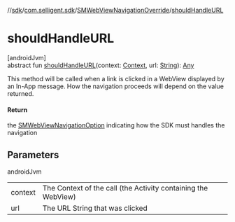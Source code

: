 //[sdk](../../../index.md)/[com.selligent.sdk](../index.md)/[SMWebViewNavigationOverride](index.md)/[shouldHandleURL](should-handle-u-r-l.md)

# shouldHandleURL

[androidJvm]\
abstract fun [shouldHandleURL](should-handle-u-r-l.md)(context: [Context](https://developer.android.com/reference/kotlin/android/content/Context.html), url: [String](https://developer.android.com/reference/kotlin/java/lang/String.html)): [Any](https://kotlinlang.org/api/latest/jvm/stdlib/kotlin/-any/index.html)

This method will be called when a link is clicked in a WebView displayed by an In-App message. How the navigation proceeds will depend on the value returned.

#### Return

the [SMWebViewNavigationOption](../-s-m-web-view-navigation-option/index.md) indicating how the SDK must handles the navigation

## Parameters

androidJvm

| | |
|---|---|
| context | The Context of the call (the Activity containing the WebView) |
| url | The URL String that was clicked |

